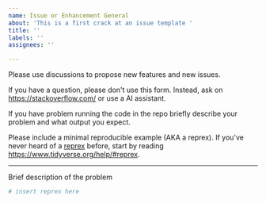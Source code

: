 ```yaml
---
name: Issue or Enhancement General
about: 'This is a first crack at an issue template '
title: ''
labels: ''
assignees: ''

---
```


Please use discussions to propose new features and new issues.

If you have a question, please don't use this form. Instead, ask on <https://stackoverflow.com/> or use a AI assistant.

If you have problem running the code in the repo briefly describe your problem and what output you expect. 

Please include a minimal reproducible example (AKA a reprex). If you've never heard of a [reprex](https://reprex.tidyverse.org/) before, start by reading <https://www.tidyverse.org/help/#reprex>.

---

Brief description of the problem

```r
# insert reprex here
```
